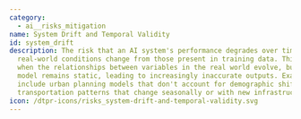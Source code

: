```yaml
---
category:
  - ai__risks_mitigation
name: System Drift and Temporal Validity
id: system_drift
description: The risk that an AI system's performance degrades over time as
  real-world conditions change from those present in training data. This occurs
  when the relationships between variables in the real world evolve, but the
  model remains static, leading to increasingly inaccurate outputs. Examples
  include urban planning models that don't account for demographic shifts or
  transportation patterns that change seasonally or with new infrastructure.
icon: /dtpr-icons/risks_system-drift-and-temporal-validity.svg
---
```

